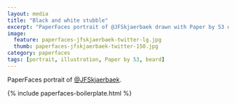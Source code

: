 ```yaml
---
layout: media
title: "Black and white stubble"
excerpt: "PaperFaces portrait of @JFSkjaerbaek drawn with Paper by 53 on an iPad."
image: 
  feature: paperfaces-jfskjaerbaek-twitter-lg.jpg
  thumb: paperfaces-jfskjaerbaek-twitter-150.jpg
category: paperfaces
tags: [portrait, illustration, Paper by 53, beard]
---
```


PaperFaces portrait of [@JFSkjaerbaek](http://twitter.com/JFSkjaerbaek).

{% include paperfaces-boilerplate.html %}